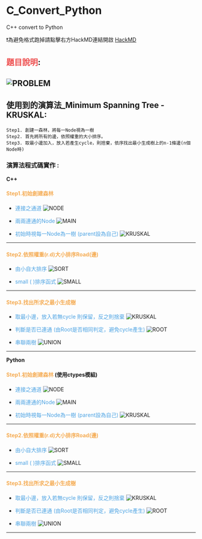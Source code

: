 # C_Convert_Python
C++  convert to Python

:heavy_exclamation_mark:為避免格式跑掉請點擊右方HackMD連結開啟
[HackMD](https://hackmd.io/@iGHln3yKSUSg7eK_GhORNw/SkXBQ3hPv)
## <font color="#EE5151">題目說明</font>:
![PROBLEM](https://upload.cc/i1/2020/10/21/yfFo0C.png)  
---
## 使用到的演算法_Minimum Spanning Tree - KRUSKAL:
	Step1. 創建一森林，將每一Node視為一樹
	Step2. 首先將所有的邊，依照權重的大小排序。
	Step3. 取最小邊加入，放入若產生cycle，則捨棄，依序找出最小生成樹上的n-1條邊(n個Node時)
### 演算法程式碼實作 : 
__C++__
#### <font color="#F5AC54">Step1.初始創建森林</font>
- <font color="#4DA3E3">連接之通道</font>
![NODE](https://upload.cc/i1/2020/10/21/ztoInT.png)  

- <font color="#4DA3E3">兩兩連通的Node</font>
![MAIN](https://upload.cc/i1/2020/10/21/yjcIav.png)  

- <font color="#4DA3E3">初始時視每一Node為一樹 (parent設為自己)</font>
![KRUSKAL](https://upload.cc/i1/2020/10/21/vcrR5k.png)  
---	
#### <font color="#F5AC54"> Step2.依照權重(r.d)大小排序Road(邊)</font>
- <font color="#4DA3E3">由小自大排序</font>
![SORT](https://upload.cc/i1/2020/10/21/EhbgWJ.png)  

- <font color="#4DA3E3"> small ( )排序函式</font>
![SMALL](https://upload.cc/i1/2020/10/21/EZfmQ0.png)  
---
#### <font color="#F5AC54">Step3.找出所求之最小生成樹</font>
- <font color="#4DA3E3">取最小邊，放入若無cycle 則保留，反之則捨棄</font>
![KRUSKAL](https://upload.cc/i1/2020/10/21/uQLxde.png)  

- <font color="#4DA3E3">判斷是否已連通 (由Root是否相同判定，避免cycle產生)</font>
![ROOT](https://upload.cc/i1/2020/10/21/Jvuolg.png
)  

- <font color="#4DA3E3">串聯兩樹</font>
![UNION](https://upload.cc/i1/2020/10/21/jztMWf.png)  
---
__Python__
#### <font color="#F5AC54">Step1.初始創建森林</font> (使用ctypes模組)
- <font color="#4DA3E3">連接之通道</font>
![NODE](https://upload.cc/i1/2020/10/21/957Omh.png
)  

- <font color="#4DA3E3">兩兩連通的Node</font>
![MAIN](https://upload.cc/i1/2020/10/21/NKvpuD.png
)  

- <font color="#4DA3E3">初始時視每一Node為一樹 (parent設為自己)</font>
![KRUSKAL](https://upload.cc/i1/2020/10/21/Koq8mB.png)  
---	
#### <font color="#F5AC54"> Step2.依照權重(r.d)大小排序Road(邊)</font>
- <font color="#4DA3E3">由小自大排序</font>
![SORT](https://upload.cc/i1/2020/10/21/dZwix5.png)  

- <font color="#4DA3E3"> small ( )排序函式</font>
![SMALL](https://upload.cc/i1/2020/10/21/wXQvVp.png)  
---
#### <font color="#F5AC54">Step3.找出所求之最小生成樹</font>
- <font color="#4DA3E3">取最小邊，放入若無cycle 則保留，反之則捨棄</font>
![KRUSKAL](https://upload.cc/i1/2020/10/21/TNyZau.png)  

- <font color="#4DA3E3">判斷是否已連通 (由Root是否相同判定，避免cycle產生)</font>
![ROOT](https://upload.cc/i1/2020/10/21/OEBTNA.png)  

- <font color="#4DA3E3">串聯兩樹</font>
![UNION](https://upload.cc/i1/2020/10/21/ObW16e.png)  
---
